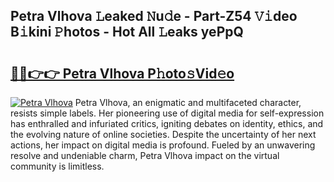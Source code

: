 ## Petra Vlhova 𝙻eaked 𝙽u𝚍e - Part-Z54 𝚅𝚒deo B𝚒kini 𝙿hotos - Hot All 𝙻eaks yePpQ

# <h2><a href="http://ld4uqj.urlbe.top/?page=Petra+Vlhova">🔗🔗👉👉 Petra Vlhova P𝚑oto𝚜Vid𝚎o</a></h2>

[![Petra Vlhova](https://i.imgur.com/eBuTRDB.gif)](http://ld4uqj.urlbe.top/?page=Petra+Vlhova)
Petra Vlhova, an enigmatic and multifaceted character, resists simple labels. Her pioneering use of digital media for self-expression has enthralled and infuriated critics, igniting debates on identity, ethics, and the evolving nature of online societies. Despite the uncertainty of her next actions, her impact on digital media is profound. Fueled by an unwavering resolve and undeniable charm, Petra Vlhova impact on the virtual community is limitless.

